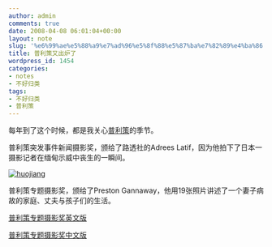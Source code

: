 ```yaml
---
author: admin
comments: true
date: 2008-04-08 06:01:04+00:00
layout: note
slug: '%e6%99%ae%e5%88%a9%e7%ad%96%e5%8f%88%e5%87%ba%e7%82%89%e4%ba%86'
title: 普利策又出炉了
wordpress_id: 1454
categories:
- notes
- 不好归类
tags:
- 不好归类
- 普利策
---
```


每年到了这个时候，都是我关心[普利策](http://www.pulitzer.org/year/2008/)的季节。

普利策突发事件新闻摄影奖，颁给了路透社的Adrees Latif，因为他拍下了日本一摄影记者在缅甸示威中丧生的一瞬间。

[![huojiang](http://pic.yupoo.com/ctb.my/9446955e7f3c/medium.jpg)](http://www.yupoo.com/photos/view?id=ff8080811928d0f701192c9c2c624a91)

普利策专题摄影奖，颁给了Preston Gannaway，他用19张照片讲述了一个妻子病故的家庭、丈夫与孩子们的生活。

[普利策专题摄影奖英文版](http://www.pulitzer.org/year/2008/feature-photography/works/index.html)

[普利策专题摄影奖中文版](http://www.china.com.cn/photo/txt/2008-04/08/content_14532023.htm)
